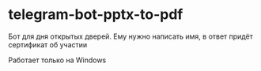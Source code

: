 # telegram-bot-pptx-to-pdf
Бот для дня открытых дверей. Ему нужно написать имя, в ответ придёт сертификат об участии

Работает только на Windows
